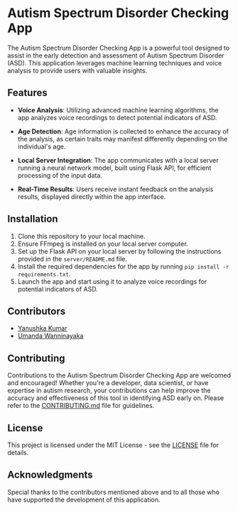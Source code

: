 # Autism Spectrum Disorder Checking App

The Autism Spectrum Disorder Checking App is a powerful tool designed to assist in the early detection and assessment of Autism Spectrum Disorder (ASD). This application leverages machine learning techniques and voice analysis to provide users with valuable insights.

## Features

- **Voice Analysis**: Utilizing advanced machine learning algorithms, the app analyzes voice recordings to detect potential indicators of ASD.
  
- **Age Detection**: Age information is collected to enhance the accuracy of the analysis, as certain traits may manifest differently depending on the individual's age.
  
- **Local Server Integration**: The app communicates with a local server running a neural network model, built using Flask API, for efficient processing of the input data.

- **Real-Time Results**: Users receive instant feedback on the analysis results, displayed directly within the app interface.

## Installation

1. Clone this repository to your local machine.
2. Ensure FFmpeg is installed on your local server computer.
3. Set up the Flask API on your local server by following the instructions provided in the `server/README.md` file.
4. Install the required dependencies for the app by running `pip install -r requirements.txt`.
5. Launch the app and start using it to analyze voice recordings for potential indicators of ASD.

## Contributors

- [Yanushka Kumar](https://github.com/YanushkaKumar)
- [Umanda Wanninayaka](https://github.com/RaviX27)

## Contributing

Contributions to the Autism Spectrum Disorder Checking App are welcomed and encouraged! Whether you're a developer, data scientist, or have expertise in autism research, your contributions can help improve the accuracy and effectiveness of this tool in identifying ASD early on. Please refer to the [CONTRIBUTING.md](CONTRIBUTING.md) file for guidelines.

## License

This project is licensed under the MIT License - see the [LICENSE](LICENSE) file for details.

## Acknowledgments

Special thanks to the contributors mentioned above and to all those who have supported the development of this application.
